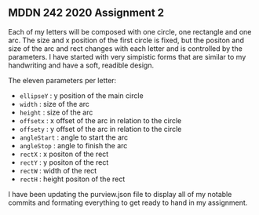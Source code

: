 ## MDDN 242 2020 Assignment 2
 
Each of my letters will be composed with one circle, one rectangle and one arc. The size and x position of the first circle is fixed, but the positon and size of the arc and rect changes with each letter and is controlled by the parameters. I have started with very simpistic forms that are similar to my handwriting and have a soft, readible design.

The eleven parameters per letter:
  * `ellipseY` : y position of the main circle
  * `width` : size of the arc
  * `height` : size of the arc
  * `offsetx` : x offset of the arc in relation to the circle 
  * `offsety` : y offset of the arc in relation to the circle
  * `angleStart` : angle to start the arc
  * `angleStop` : angle to finish the arc
  * `rectX` : x positon of the rect
  * `rectY` : y positon of the rect
  * `rectW` : width of the rect
  * `rectH` : height positon of the rect

I have been updating the purview.json file to display all of my notable commits and formating everything to get ready to hand in my assignment. 